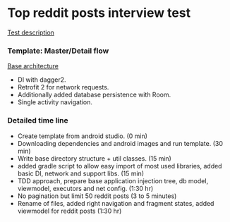# Top reddit posts interview test

[Test description](https://github.com/deviget/Android)

### Template: Master/Detail flow

[Base architecture](https://github.com/googlesamples/android-architecture-components/)

- DI with dagger2.
- Retrofit 2 for network requests.
- Additionally added database persistence with Room.
- Single activity navigation.

### Detailed time line
- Create template from android studio. (0 min)
- Downloading dependencies and android images and run template. (30 min)
- Write base directory structure + util classes. (15 min)
- added gradle script to allow easy import of most used libraries, added basic DI, network and support libs. (15 min)
- TDD approach, prepare base application injection tree, db model, viewmodel, executors and net config. (1:30 hr)
- No pagination but limit 50 reddit posts (3 to 5 minutes)
- Rename of files, added right navigation and fragment states, added viewmodel for reddit posts (1:30 hr)
